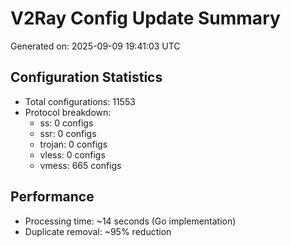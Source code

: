 # V2Ray Config Update Summary
Generated on: 2025-09-09 19:41:03 UTC

## Configuration Statistics
- Total configurations: 11553
- Protocol breakdown:
  - ss: 0 configs
  - ssr: 0 configs
  - trojan: 0 configs
  - vless: 0 configs
  - vmess: 665 configs

## Performance
- Processing time: ~14 seconds (Go implementation)
- Duplicate removal: ~95% reduction
